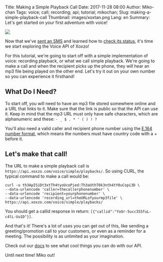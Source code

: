 Title: Making a Simple Playback Call
Date: 2017-11-28 08:00
Author: Miko-chan
Tags: voice; call; recording; api; tutorial; mikochan;
Slug: making-a-simple-playback-call
Thumbnail: images/xoxtan.png
Lang: en
Summary: Let's get started on your first adventure with voice!

<div>
  <img src="https://blog.xoxzo.com/images/xoxtan.png" class="float-lg-right lg-width200 md-width300" style="margin: 0;">
</div>

Now that we've [sent an SMS]({filename}./sending-your-first-sms-en.md) and
learned how to [check its status]({filename}./checking-your-sms-status-en.md),
it's time we start exploring the Voice API of Xoxzo!

For this tutorial, we're going to start off with a simple implementation of voice:
recording playback, or what we call simple playback. We're going to make a call
and when the recipient picks up the phone, they will hear an mp3 file being played
on the other end. Let's try it out on your own number so you can experience it firsthand!

<div style="clear:both;"></div>

## What Do I Need? ##

To start off, you will need to have an mp3 file stored somewhere online and a URL that links to it. Make sure that the link is public so that the API can use it. Keep in mind that the mp3 URL must only have safe characters, which are alphanumeric and these:
```- _ $ . * ' ( ) ! ?```

You'll also need a valid caller and recipient phone number using the [E.164 number format](https://en.wikipedia.org/wiki/E.164), which means the numbers must have country code with a + before it.

## Let's make that call! ##

The URL to make a simple playback call is `https://api.xoxzo.com/voice/simple/playbacks/`. So using CURL, the typical command to make a call would be:

```
curl -u th3ApISiDt3xtTh4tyoUcoPied:Th3aUthT0k3nth4tY0uCopi3D \
--data-urlencode 'caller=thecallerphonenumber' \
--data-urlencode 'recipient=yourphonenumber' \
--data-urlencode 'recording_url=theURLofyourmp3file' \
https://api.xoxzo.com/voice/simple/playbacks/
```

You should get a callid response in return: `[{"callid":"YoUr-5ucc355fuL-c4lL-Uu1D"}]`.

And that's it! There's a lot of uses you can get out of this, like sending a greeting/promotion call to your customers, or even as a reminder for a meeting. The possibility is as unlimited as your imagination.

Check out our [docs](https://docs.xoxzo.com/en/) to see what cool things you can do with our API.

Until next time! Miko out!
